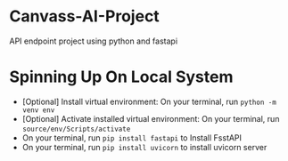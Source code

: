 # Canvass-AI-Project

API endpoint project using python and fastapi

# Spinning Up On Local System

- [Optional] Install virtual environment: On your terminal, run `python -m venv env`
- [Optional] Activate installed virtual environment: On your terminal, run `source/env/Scripts/activate`
- On your terminal, run `pip install fastapi` to Install FsstAPI
- On your terminal, run `pip install uvicorn` to install uvicorn server

